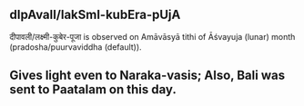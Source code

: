 ## dIpAvalI/lakSmI-kubEra-pUjA

दीपावली/लक्ष्मी-कुबेर-पूजा is observed on Amāvāsyā tithi of Āśvayuja (lunar) month (pradosha/puurvaviddha (default)).

Gives light even to Naraka-vasis; Also, Bali was sent to Paatalam on this day.
---
